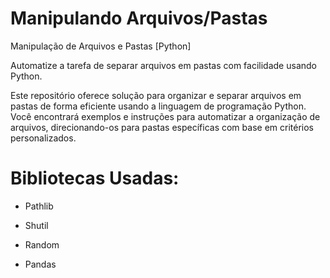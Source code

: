 # Manipulando Arquivos/Pastas
 Manipulação de Arquivos e Pastas [Python]
 
Automatize a tarefa de separar arquivos em pastas com facilidade usando Python.

Este repositório oferece solução para organizar e separar arquivos em pastas de forma eficiente usando a linguagem de programação Python. Você encontrará exemplos e instruções para automatizar a organização de arquivos, direcionando-os para pastas específicas com base em critérios personalizados.
# Bibliotecas Usadas:
- Pathlib

- Shutil

- Random

- Pandas
